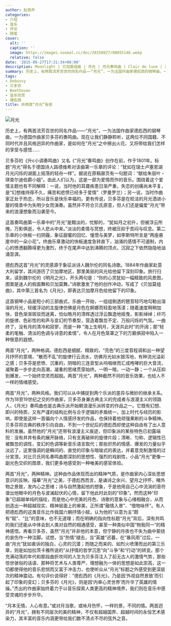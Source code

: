 ```yaml
---
author: 赵思乔
categories:
- 介绍
- 音乐
- 评论
- 随笔
cover:
  alt: ''
  caption: ''
  image: https://images.soomal.cc/doc/20150927/00055148.webp
  relative: false
date: '2015-09-27T17:31:34+08:00'
description: Moonlight | 贝加莫组曲 | 月光 | 月光奏鸣曲 | Clair de lune | 源自：中国音乐学网  | 版权：转载 |  平均/总评分：10.00/120
summary: 历史上，有两首流芳百世的同名作品――“月光”，一为法国作曲家德彪西的钢琴曲，一为德国作曲家贝多芬的奏鸣曲。现在让我们静静聆听，这两位不同国籍、不同时代并且风格迥异的作曲家，是如何在“月光”之中擦出火花、又将带给我们怎样的享受与感悟……
tags:
- Debussy
- 贝多芬
- Beethoven
- 音乐欣赏
- 德彪西
title: 听两首“月光”有感
---
```


![月光](https://images.soomal.cc/doc/20150927/00055148.webp)





历史上，有两首流芳百世的同名作品――“月光”，一为法国作曲家德彪西的钢琴曲，一为德国作曲家贝多芬的奏鸣曲。现在让我们静静聆听，这两位不同国籍、不同时代并且风格迥异的作曲家，是如何在“月光”之中擦出火花、又将带给我们怎样的享受与感悟……

贝多芬的《升c小调奏鸣曲》又名《“月光”奏鸣曲》创作在前，作于1801年。标题“月光”得名于德国诗人路德维希对该曲第一乐章的评论：“犹如在瑞士卢塞恩湖月光闪烁的湖面上摇荡的轻舟一样”。据说在原稿扉页有一句题词：“献给朱丽叶・琪查尔迪伯爵小姐”。由此人们认为，这是一部为爱情而作的音乐。围绕着这个爱情主题也有不同解释：一说，当时他的耳聋疾患日渐严重，失恋的创痛尚未平复，是“幻想维持得不久，痛苦和悲愤已经多于爱情”（罗曼罗兰）；另一说，当时作曲家正处于热恋，所以音乐是快乐幸福的。更有传说，贝多芬是在皎洁的月光洒进小屋的情景中为失明少女而演奏。虽然并不符合贝氏原意，但人们还是偏爱“月光”带来的浪漫想象而沿袭至今。







这首奏鸣曲第一乐章中的“月光”是黯淡的，忧郁的，“犹如月之初升，但被浮云所掩，万影俱逝，令人悲从中来。”淡淡的柔情与冥想，终被压抑于苦闷与叹息。第二乐章的小快板一扫阴霾，象征甜蜜的回忆、憧憬与美梦，如李斯特所言是“两座悬崖中的一朵小花”。终曲乐章激动的快板速度急转直下，汹涌的感情不可遏制，内心的愤懑翻腾得更为激烈，终于在尾声中达到沸腾的顶点，沉寂之下依然隐隐地汹涌澎湃。

德彪西这首“月光”的灵感源于象征派诗人魏尔伦的同名诗歌。1884年作曲家赴意大利留学，其间游历了贝加摩地区，那里美丽的风光给他留下深刻印象。旅行归来，读到魏尔伦的《明月之光》，开头两句是：“你的心灵犹如一幅精致的风景图，图案是迷人的假面舞和贝加莫舞。”诗歌激发了他的创作冲动，写成了《贝加莫组曲》，其中第三首名为《月光》，即表达贝加摩月色给他留下的印象。

这首钢琴小品是短小的三部曲式，乐曲一开始，一组组剔透的琶音轻巧地勾勒出溶溶的月光，轻缓浮动的主旋律仿佛是月色在婀娜而轻盈地荡漾；随着速度稍稍加快，音色渐渐斑驳而迷离，恰似皓月的清辉透过浮云飘逸地摇曳，影影绰绰；纤巧的旋律、色彩性的和声与变幻的节奏型，营造着飘忽不定、万般闪烁的气氛。一曲终了，没有月的清冷和寂寥，而是一种 “海上生明月，天涯共此时”的开阔；那“轻柔的笔触、清淡的色调与诗意的柔情”，令人在月色笼罩之下的万籁俱寂中陷入一种惬意的遐想。



两首“月光”，两种格调。德彪西是细腻、精致的，“亮色”的三度音程调和出一种望月抒怀的意境，“散而不乱”的旋律行云流水，仿佛月光如水银泻地，有种流光溢彩之感；贝多芬是悲愤、沉重的，阴暗的三连音型从呜咽继而汇成咆哮的巨大音流，凝聚着一步步走向高潮，凝重的思绪贯穿始终。一明一暗，一动一静；一个从压抑到爆发，一个始终空灵而超脱。两首“月光”，两种截然不同的音乐效果，也给人不一样的情绪感受。

两首“月光”，两种风格。我们可以从中捕捉到两个乐派的差异与微妙的继承关系。作为18至19世纪之交的作曲家，贝多芬身兼古典主义的完成者与浪漫主义的领路人，《月光》奏鸣曲也是古典乐派开始朝浪漫乐派转变的作品之一。它既有幻想、即兴的特质，又有严谨的结构比例与合乎逻辑的矛盾统一，加上时代与经历的影响，即使是这样一首偏向个人情感抒发的作品，也保持着他顽强果断的斗争精神。贝多芬将古典的秩序引向自由，不到一个世纪后的德彪西却使这种自由有了出人意料的发展。虽然他的“月光”还带有浪漫主义痕迹，但印象派的某些特色已初露端倪：没有井井有条的展开脉络，只有支离破碎的旋律片段；清晰、匀称、逻辑性已被飘忽的调性，变幻的色调等新音乐语言取代；那些炽热的情感、爆发的力量似乎淡远了，这里强调的是瞬间的、直觉的印象与暗喻式的表达，并着意克制激情的过分宣泄。对比贝氏同名奏鸣曲那深刻的思想性、强烈的戏剧性，小品“月光”更像一副光色交织的图景，我们更多地感受到一种唯美的感官体验。　

两首“月光”，两种精神。这种由作品体现而出的精神气质，是作曲家内心深处思想意识的反映。描摹“月光”之美，于德彪西而言，是诵诗之余兴、望月之抒怀，睹外物之景致，发内心之思绪；诗与自然激起他的想象，于是他用自己心中流淌的音符谱出他眼中的月色与波澜起伏的心情，留下他此时此刻的“印象”。然而这种“印象”已超越单纯的描绘，而是他心中完美的月色、诗歌的意象与心绪相融合，从而创造出一种超越现实、精神层面上的审美，正所谓“融情入景”、“借物咏怀”。有人把德彪西的这类音乐比作我国六朝抒情小赋，认为他的“以意为主”颇有“赋”、“比”的意味，也不无道理；而在明确的指向性标题“月光”背后，深有共鸣的我们还能从中体会到人类对自然的相通感受，甚至一种类似中国“物我同一”的精神感悟。再看贝多芬，虽然“月光”并非他的本意，但宁静的月夜也不失为曲中萦绕的哀伤作一种注脚。试想，当“热情”褪去，当“英雄”迟暮，在“暴风雨”过后，一曲“月光”犹如衷诉的独白，心灵的沉潜；而随之而来的、如烈火喷薄而出的第三乐章，则是如加拉茨卡雅所说的“从抒情的哲学沉思”向“斗争”和“行动”的转变。那个充满动荡的年代和那段曲折坎坷的人生为贝多芬注入了前无古人的激情气势，那些惊世骇俗的话语、那种将艺术与人类尊严、理想融为一体的思想是如此崇高，这一切都使得他的音乐悲悯而又富于冲击力，也使听众从“月光”标题之外感受到更深层次的精神震动。有句评价说得好：“德彪西的《月光》，乃是因‘外视自然景致’而引起了印象的变幻；贝多芬的《月光》，则是因‘内审心灵世界’而升华了英雄的情操。”杰出的作曲家始终着力于以音乐探索人类更高的精神境界，我们则在音乐中感受灵魂的步步升华。

“月本无情，人心有意。”或对月当歌，或咏月伤怀，一样的景，不同的情。两首迥异的“月光”，拥有不同层次的美的精神，不仅有超越国界、超越时间的永恒艺术感染力，其丰富的音乐内涵更带给我们数不清点不尽的弦外之音。